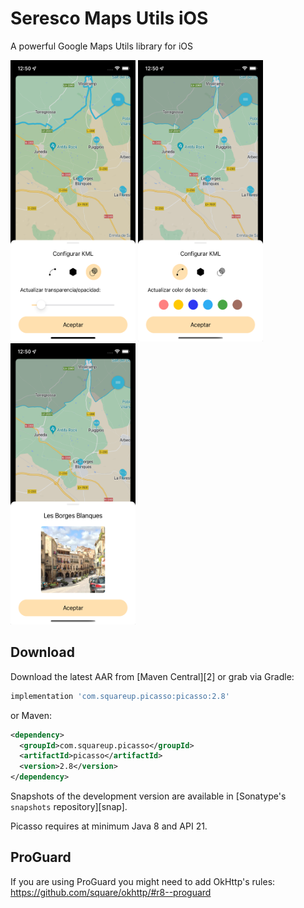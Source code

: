 Seresco Maps Utils iOS
=======

A powerful Google Maps Utils library for iOS

<img src="Art/img_change_opacity.png" width="200" height="450">
<img src="Art/img_update_border.png" width="200" height="450">
<img src="Art/img_show_info.png" width="200" height="450">


Download
--------

Download the latest AAR from [Maven Central][2] or grab via Gradle:
```groovy
implementation 'com.squareup.picasso:picasso:2.8'
```
or Maven:
```xml
<dependency>
  <groupId>com.squareup.picasso</groupId>
  <artifactId>picasso</artifactId>
  <version>2.8</version>
</dependency>
```

Snapshots of the development version are available in [Sonatype's `snapshots` repository][snap].

Picasso requires at minimum Java 8 and API 21.


ProGuard
--------

If you are using ProGuard you might need to add OkHttp's rules: https://github.com/square/okhttp/#r8--proguard
